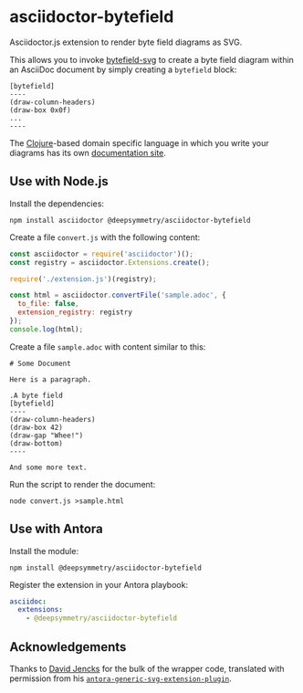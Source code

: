 # asciidoctor-bytefield

Asciidoctor.js extension to render byte field diagrams as SVG.

This allows you to invoke
[bytefield-svg](https://github.com/Deep-Symmetry/bytefield-svg) to
create a byte field diagram within an AsciiDoc document by simply
creating a `bytefield` block:

```
[bytefield]
----
(draw-column-headers)
(draw-box 0x0f)
...
----
```

The [Clojure](clojure.org)-based domain specific language in which
you write your diagrams has its own
[documentation site](https://bytefield-svg.deepsymmetry.org/).

## Use with Node.js

Install the dependencies:

    npm install asciidoctor @deepsymmetry/asciidoctor-bytefield

Create a file `convert.js` with the following content:

```javascript
const asciidoctor = require('asciidoctor')();
const registry = asciidoctor.Extensions.create();

require('./extension.js')(registry);

const html = asciidoctor.convertFile('sample.adoc', {
  to_file: false,
  extension_registry: registry
});
console.log(html);
```

Create a file `sample.adoc` with content similar to this:

```asciidoc
# Some Document

Here is a paragraph.

.A byte field
[bytefield]
----
(draw-column-headers)
(draw-box 42)
(draw-gap "Whee!")
(draw-bottom)
----

And some more text.
```

Run the script to render the document:

    node convert.js >sample.html

## Use with Antora

Install the module:

    npm install @deepsymmetry/asciidoctor-bytefield

Register the extension in your Antora playbook:

```yaml
asciidoc:
  extensions:
    - @deepsymmetry/asciidoctor-bytefield
```

## Acknowledgements

Thanks to [David Jencks](https://gitlab.com/djencks) for the bulk of
the wrapper code, translated with permission from his
[`antora-generic-svg-extension-plugin`](https://gitlab.com/djencks/antora-generic-svg-extension-plugin).

